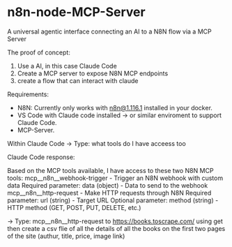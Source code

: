 # n8n-node-MCP-Server
A universal agentic interface connecting an AI to a N8N flow via a MCP Server

The proof of concept:

1) Use a AI, in this case Claude Code
2) Create a MCP server to expose N8N MCP endpoints
3) create a flow that can interact with claude

Requirements:
- N8N: Currently only works with n8n@1.116.1 installed in your docker.
- VS Code with Claude code installed -> or similar enviroment to support Claude Code.
- MCP-Server.



Within Claude Code
-> Type: what tools do I have acceess too

Claude Code response:

Based on the MCP tools available, I have access to these two N8N MCP tools:
mcp__n8n__webhook-trigger - Trigger an N8N webhook with custom data
Required parameter: data (object) - Data to send to the webhook
mcp__n8n__http-request - Make HTTP requests through N8N
Required parameter: url (string) - Target URL
Optional parameter: method (string) - HTTP method (GET, POST, PUT, DELETE, etc.)



-> Type: mcp__n8n__http-request to https://books.toscrape.com/ using get then create a csv flie of all the details of all the books on the first two pages of the site (authur, title, price, image link)


